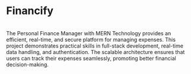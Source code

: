 # Financify
<br>
The Personal Finance Manager with MERN Technology provides an efficient, real-time, and secure platform for managing expenses. This project demonstrates practical skills in full-stack development, real-time data handling, and authentication. The scalable architecture ensures that users can track their expenses seamlessly, promoting better financial decision-making.